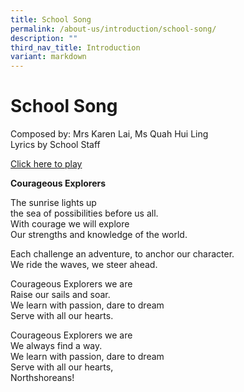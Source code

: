 ```yaml
---
title: School Song
permalink: /about-us/introduction/school-song/
description: ""
third_nav_title: Introduction
variant: markdown
---
```

# **School Song**

Composed by: Mrs Karen Lai, Ms Quah Hui Ling  
Lyrics by School Staff

[Click here to play](https://drive.google.com/file/d/1JroJXBDIDb_DU1IW_Hy-89lTF1_1UKEO/view?usp=sharing)

**Courageous Explorers**

The sunrise lights up  
the sea of possibilities before us all.  
With courage we will explore  
Our strengths and knowledge of the world.   

Each challenge an adventure, to anchor our character.  
We ride the waves, we steer ahead.  

Courageous Explorers we are  
Raise our sails and soar.  
We learn with passion, dare to dream  
Serve with all our hearts.  

Courageous Explorers we are  
We always find a way.  
We learn with passion, dare to dream  
Serve with all our hearts,  
Northshoreans!